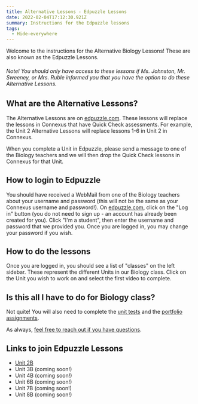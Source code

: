 ```yaml
---
title: Alternative Lessons - Edpuzzle Lessons
date: 2022-02-04T17:12:30.921Z
summary: Instructions for the Edpuzzle lessons
tags:
  - Hide-everywhere
---
```

Welcome to the instructions for the Alternative Biology Lessons! These are also known as the Edpuzzle Lessons. 

###### Note! You should only have access to these lessons if Ms. Johnston, Mr. Sweeney, or Mrs. Ruble informed you that you have the option to do these Alternative Lessons.

## What are the Alternative Lessons?

The Alternative Lessons are on [edpuzzle.com](https://edpuzzle.com). These lessons will replace the lessons in Connexus that have Quick Check assessments. For example, the Unit 2 Alternative Lessons will replace lessons 1-6 in Unit 2 in Connexus. 

When you complete a Unit in Edpuzzle, please send a message to one of the Biology teachers and we will then drop the Quick Check lessons in Connexus for that Unit.

## How to login to Edpuzzle

You should have received a WebMail from one of the Biology teachers about your username and password (this will not be the same as your Connexus username and password!). On [edpuzzle.com](https://edpuzzle.com), click on the "Log in" button (you do not need to sign up - an account has already been created for you). Click "I'm a student", then enter the username and password that we provided you. Once you are logged in, you may change your password if you wish.

## How to do the lessons

Once you are logged in, you should see a list of "classes" on the left sidebar. These represent the different Units in our Biology class. Click on the Unit you wish to work on and select the first video to complete.

## Is this all I have to do for Biology class?

Not quite! You will also need to complete the [unit tests](/tags/alternative%20tests) and the [portfolio assignments](/tags/portfolios). 

As always, [feel free to reach out if you have questions](/contact).

## Links to join Edpuzzle Lessons

* [Unit 2B](https://edpuzzle.com/join/vibomvi)
* Unit 3B (coming soon!)
* Unit 4B (coming soon!)
* Unit 6B (coming soon!)
* Unit 7B (coming soon!)
* Unit 8B (coming soon!)